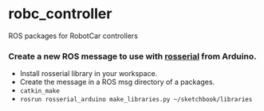 # robc_controller
ROS packages for RobotCar controllers


### Create a new ROS message to use with [rosserial](http://wiki.ros.org/rosserial) from Arduino.

* Install rosserial library in your workspace.
* Create the message in a ROS msg directory of a packages.
* `catkin_make`
* `rosrun rosserial_arduino make_libraries.py ~/sketchbook/libraries`


